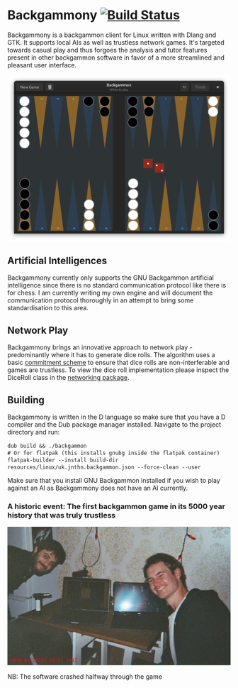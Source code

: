 # Backgammony [![Build Status](https://travis-ci.org/jonathanballs/backgammony.svg?branch=master)](https://travis-ci.org/jonathanballs/backgammony)
Backgammony is a backgammon client for Linux written with Dlang and GTK. It supports local AIs as well as trustless network games. It's targeted towards casual play and thus forgoes the analysis and tutor features present in other backgammon software in favor of a more streamlined and pleasant user interface.

![Screenshot](resources/screenshot.png)

## Artificial Intelligences
Backgammony currently only supports the GNU Backgammon artificial intelligence since there is no standard communication protocol like there is for chess. I am currently writing my own engine and will document the communication protocol thoroughly in an attempt to bring some standardisation to this area.

## Network Play
Backgammony brings an innovative approach to network play - predominantly where it has to generate dice rolls. The algorithm uses a basic [commitment scheme](https://en.wikipedia.org/wiki/Commitment_scheme) to ensure that dice rolls are non-interferable and games are trustless. To view the dice roll implementation please inspect the DiceRoll class in the [networking package](https://github.com/jonathanballs/backgammony/blob/master/source/networking/package.d).

## Building

Backgammony is written in the D language so make sure that you have a D compiler and the Dub package manager installed. Navigate to the project directory and run:

```
dub build && ./backgammon
# Or for flatpak (this installs gnubg inside the flatpak container)
flatpak-builder --install build-dir resources/linux/uk.jnthn.backgammon.json --force-clean --user
```

Make sure that you install GNU Backgammon installed if you wish to play against an AI as Backgammony does not have an AI currently.

### A historic event: The first backgammon game in its 5000 year history that was truly trustless
![FirstGame](resources/firstgame.jpg)

NB: The software crashed halfway through the game
